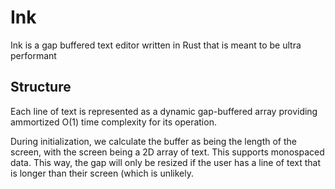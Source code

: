 # Ink

Ink is a gap buffered text editor written in Rust that is meant to be ultra performant

## Structure

Each line of text is represented as a dynamic gap-buffered array providing ammortized O(1) time
complexity for its operation.

During initialization, we calculate the buffer as being the length of the screen, with the screen
being a 2D array of text. This supports monospaced data. This way, the gap will only be resized
if the user has a line of text that is longer than their screen (which is unlikely.

